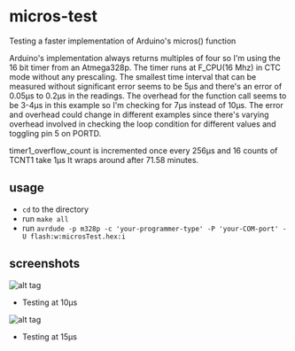 # micros-test

Testing a faster implementation of Arduino's micros() function


Arduino's implementation always returns multiples of four so I'm using the 16 bit timer 
from an Atmega328p. The timer runs at F_CPU(16 Mhz) in CTC mode without any prescaling.
The smallest time interval that can be measured without significant error seems to be 5µs
and there's an error of 0.05µs to 0.2µs in the readings. The overhead for the function call seems to
be 3-4µs in this example so I'm checking for 7µs instead of 10µs. The error and overhead could change 
in different examples since there's varying overhead involved in checking the loop condition for 
different values and toggling pin 5 on PORTD. 

timer1_overflow_count is incremented once every 256µs and 16 counts of TCNT1 take 1µs
It wraps around after 71.58 minutes.

## usage

* `cd` to the directory
* run `make all`
* run  `avrdude -p m328p -c 'your-programmer-type' -P 'your-COM-port' -U flash:w:microsTest.hex:i`

## screenshots

![alt tag](http://imgur.com/98YxzRy.png?1)
* Testing at 10µs

![alt tag](http://i.imgur.com/jODWywt.png?1)
* Testing at 15µs